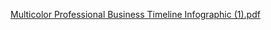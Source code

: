 [Multicolor Professional Business Timeline Infographic  (1).pdf](https://github.com/user-attachments/files/16472108/Multicolor.Professional.Business.Timeline.Infographic.1.pdf)
